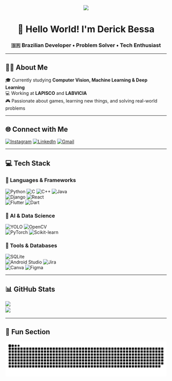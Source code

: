 <p align="center">
  <img src="https://i.pinimg.com/originals/2b/d2/1a/2bd21a2dc9b3eb8f77cd60ac3f44ab83.gif" width="700" />
</p>

<h1 align="center">👋 Hello World! I'm <strong>Derick Bessa</strong></h1>
<h3 align="center">🇧🇷 Brazilian Developer • Problem Solver • Tech Enthusiast</h3>

---

## 🧑‍🎓 About Me  
🎓 Currently studying **Computer Vision, Machine Learning & Deep Learning**  
💻 Working at **LAPISCO** and **LABVICIA**  
🎮 Passionate about games, learning new things, and solving real-world problems  

---

## 🌐 Connect with Me  
[![Instagram](https://img.shields.io/badge/Instagram-%23E4405F.svg?logo=Instagram&logoColor=white)](https://instagram.com/_dbessa) 
[![LinkedIn](https://img.shields.io/badge/LinkedIn-%230077B5.svg?logo=linkedin&logoColor=white)](https://linkedin.com/in/derickbessa) 
[![Gmail](https://img.shields.io/badge/Email-D14836?logo=gmail&logoColor=white)](mailto:derickbessa12@gmail.com)  

---

## 💻 Tech Stack  

### 🔹 Languages & Frameworks  
![Python](https://img.shields.io/badge/python-3670A0?style=for-the-badge&logo=python&logoColor=ffdd54) 
![C](https://img.shields.io/badge/c-%2300599C.svg?style=for-the-badge&logo=c&logoColor=white) 
![C++](https://img.shields.io/badge/c++-%2300599C.svg?style=for-the-badge&logo=c%2B%2B&logoColor=white) 
![Java](https://img.shields.io/badge/java-%23ED8B00.svg?style=for-the-badge&logo=openjdk&logoColor=white)  
![Django](https://img.shields.io/badge/django-%23092E20.svg?style=for-the-badge&logo=django&logoColor=white) 
![React](https://img.shields.io/badge/react-%2320232a.svg?style=for-the-badge&logo=react&logoColor=%2361DAFB)  
![Flutter](https://img.shields.io/badge/Flutter-02569B?style=for-the-badge&logo=flutter&logoColor=white) 
![Dart](https://img.shields.io/badge/Dart-0175C2?style=for-the-badge&logo=dart&logoColor=white)

### 🔹 AI & Data Science  
![YOLO](https://img.shields.io/badge/YOLO-FF5733?style=for-the-badge&logo=opencv&logoColor=white) 
![OpenCV](https://img.shields.io/badge/OpenCV-5C3EE8?style=for-the-badge&logo=opencv&logoColor=white)  
![PyTorch](https://img.shields.io/badge/PyTorch-EE4C2C?style=for-the-badge&logo=pytorch&logoColor=white) 
![Scikit-learn](https://img.shields.io/badge/scikit--learn-F7931E?style=for-the-badge&logo=scikitlearn&logoColor=white) 

### 🔹 Tools & Databases  
![SQLite](https://img.shields.io/badge/SQLite-07405E?style=for-the-badge&logo=sqlite&logoColor=white)  
![Android Studio](https://img.shields.io/badge/Android_Studio-3DDC84?style=for-the-badge&logo=android-studio&logoColor=white) 
![Jira](https://img.shields.io/badge/Jira-0052CC?style=for-the-badge&logo=jira&logoColor=white)  
![Canva](https://img.shields.io/badge/Canva-%2300C4CC.svg?style=for-the-badge&logo=Canva&logoColor=white) 
![Figma](https://img.shields.io/badge/figma-%23F24E1E.svg?style=for-the-badge&logo=figma&logoColor=white)

---

## 📊 GitHub Stats  
![](https://github-readme-stats.vercel.app/api?username=DerickBessa&theme=highcontrast&hide_border=false&include_all_commits=true&count_private=true)<br/>
![](https://github-readme-stats.vercel.app/api/top-langs/?username=DerickBessa&theme=highcontrast&hide_border=false&include_all_commits=true&count_private=true&layout=compact)

---

## 🐍 Fun Section  
<picture>
  <source media="(prefers-color-scheme: dark)" srcset="https://raw.githubusercontent.com/DerickBessa/DerickBessa/output/github-snake-dark.svg" />
  <source media="(prefers-color-scheme: light)" srcset="https://raw.githubusercontent.com/DerickBessa/DerickBessa/output/github-snake.svg" />
  <img alt="github-snake" src="https://raw.githubusercontent.com/DerickBessa/DerickBessa/output/github-snake.svg" />
</picture>
